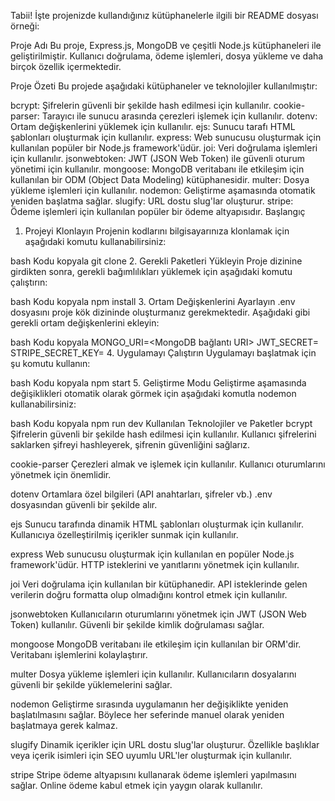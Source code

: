 
Tabii! İşte projenizde kullandığınız kütüphanelerle ilgili bir README dosyası örneği:

Proje Adı
Bu proje, Express.js, MongoDB ve çeşitli Node.js kütüphaneleri ile geliştirilmiştir. Kullanıcı doğrulama, ödeme işlemleri, dosya yükleme ve daha birçok özellik içermektedir.

Proje Özeti
Bu projede aşağıdaki kütüphaneler ve teknolojiler kullanılmıştır:

bcrypt: Şifrelerin güvenli bir şekilde hash edilmesi için kullanılır.
cookie-parser: Tarayıcı ile sunucu arasında çerezleri işlemek için kullanılır.
dotenv: Ortam değişkenlerini yüklemek için kullanılır.
ejs: Sunucu tarafı HTML şablonları oluşturmak için kullanılır.
express: Web sunucusu oluşturmak için kullanılan popüler bir Node.js framework'üdür.
joi: Veri doğrulama işlemleri için kullanılır.
jsonwebtoken: JWT (JSON Web Token) ile güvenli oturum yönetimi için kullanılır.
mongoose: MongoDB veritabanı ile etkileşim için kullanılan bir ODM (Object Data Modeling) kütüphanesidir.
multer: Dosya yükleme işlemleri için kullanılır.
nodemon: Geliştirme aşamasında otomatik yeniden başlatma sağlar.
slugify: URL dostu slug'lar oluşturur.
stripe: Ödeme işlemleri için kullanılan popüler bir ödeme altyapısıdır.
Başlangıç
1. Projeyi Klonlayın
Projenin kodlarını bilgisayarınıza klonlamak için aşağıdaki komutu kullanabilirsiniz:

bash
Kodu kopyala
git clone <repo-url>
2. Gerekli Paketleri Yükleyin
Proje dizinine girdikten sonra, gerekli bağımlılıkları yüklemek için aşağıdaki komutu çalıştırın:

bash
Kodu kopyala
npm install
3. Ortam Değişkenlerini Ayarlayın
.env dosyasını proje kök dizininde oluşturmanız gerekmektedir. Aşağıdaki gibi gerekli ortam değişkenlerini ekleyin:

bash
Kodu kopyala
MONGO_URI=<MongoDB bağlantı URI>
JWT_SECRET=<JWT gizli anahtar>
STRIPE_SECRET_KEY=<Stripe gizli anahtar>
4. Uygulamayı Çalıştırın
Uygulamayı başlatmak için şu komutu kullanın:

bash
Kodu kopyala
npm start
5. Geliştirme Modu
Geliştirme aşamasında değişiklikleri otomatik olarak görmek için aşağıdaki komutla nodemon kullanabilirsiniz:

bash
Kodu kopyala
npm run dev
Kullanılan Teknolojiler ve Paketler
bcrypt
Şifrelerin güvenli bir şekilde hash edilmesi için kullanılır. Kullanıcı şifrelerini saklarken şifreyi hashleyerek, şifrenin güvenliğini sağlarız.

cookie-parser
Çerezleri almak ve işlemek için kullanılır. Kullanıcı oturumlarını yönetmek için önemlidir.

dotenv
Ortamlara özel bilgileri (API anahtarları, şifreler vb.) .env dosyasından güvenli bir şekilde alır.

ejs
Sunucu tarafında dinamik HTML şablonları oluşturmak için kullanılır. Kullanıcıya özelleştirilmiş içerikler sunmak için kullanılır.

express
Web sunucusu oluşturmak için kullanılan en popüler Node.js framework'üdür. HTTP isteklerini ve yanıtlarını yönetmek için kullanılır.

joi
Veri doğrulama için kullanılan bir kütüphanedir. API isteklerinde gelen verilerin doğru formatta olup olmadığını kontrol etmek için kullanılır.

jsonwebtoken
Kullanıcıların oturumlarını yönetmek için JWT (JSON Web Token) kullanılır. Güvenli bir şekilde kimlik doğrulaması sağlar.

mongoose
MongoDB veritabanı ile etkileşim için kullanılan bir ORM'dir. Veritabanı işlemlerini kolaylaştırır.

multer
Dosya yükleme işlemleri için kullanılır. Kullanıcıların dosyalarını güvenli bir şekilde yüklemelerini sağlar.

nodemon
Geliştirme sırasında uygulamanın her değişiklikte yeniden başlatılmasını sağlar. Böylece her seferinde manuel olarak yeniden başlatmaya gerek kalmaz.

slugify
Dinamik içerikler için URL dostu slug'lar oluşturur. Özellikle başlıklar veya içerik isimleri için SEO uyumlu URL'ler oluşturmak için kullanılır.

stripe
Stripe ödeme altyapısını kullanarak ödeme işlemleri yapılmasını sağlar. Online ödeme kabul etmek için yaygın olarak kullanılır.